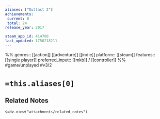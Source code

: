 ```yaml
---
aliases: ["Outlast 2"]
achievements:
 current: 0
 total: 24
release_year: 2017

steam_app_id: 414700
last_updated: 1750218211
---
```

%%
genres:: [[action]] [[adventure]] [[indie]]
platform:: [[steam]]
features:: [[single player]]
preferred_input:: [[mkb]] / [[controller]]
%%
#game/unplayed
#v3/2

# `=this.aliases[0]`
## Related Notes
`$=dv.view("attachments/related_notes")`